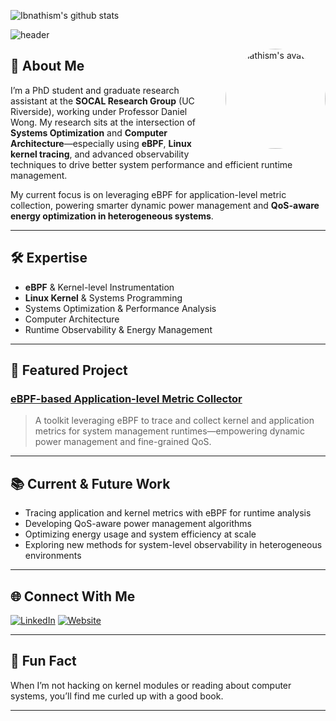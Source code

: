 <!--### Hi there 👋-->

![Ibnathism's github stats](https://github-readme-stats.vercel.app/api?username=ibnathism&theme=tokyonight&show_icons=true&h&count_private=true&include_all_commits=true&hide_rank=true)

<!--
**Ibnathism/ibnathism** is a ✨ _special_ ✨ repository because its `README.md` (this file) appears on your GitHub profile.

Here are some ideas to get you started:

- 🔭 I’m currently working on ...
- 🌱 I’m currently learning ...
- 👯 I’m looking to collaborate on ...
- 🤔 I’m looking for help with ...
- 💬 Ask me about ...
- 📫 How to reach me: ...
- 😄 Pronouns: ...
- ⚡ Fun fact: ...
-->

![header](https://capsule-render.vercel.app/api?type=waving&color=gradient&height=200&section=header&text=Hi,%20I'm%20Ibnathism!&fontSize=40&fontAlignY=35&desc=PhD%20Student%20%7C%20eBPF%20%7C%20Linux%20Kernel%20%7C%20Systems%20Optimization&descSize=18&descAlignY=55)

<img align="right" src="https://github.com/Ibnathism.png" width="160" alt="Ibnathism's avatar" style="border-radius:50%; margin-left: 2em;">

## 👋 About Me

I’m a PhD student and graduate research assistant at the **SOCAL Research Group** (UC Riverside), working under Professor Daniel Wong. My research sits at the intersection of **Systems Optimization** and **Computer Architecture**—especially using **eBPF**, **Linux kernel tracing**, and advanced observability techniques to drive better system performance and efficient runtime management.

My current focus is on leveraging eBPF for application-level metric collection, powering smarter dynamic power management and **QoS-aware energy optimization in heterogeneous systems**.

---

## 🛠️ Expertise

- **eBPF** & Kernel-level Instrumentation  
- **Linux Kernel** & Systems Programming  
- Systems Optimization & Performance Analysis  
- Computer Architecture  
- Runtime Observability & Energy Management  

---

## 🚀 Featured Project

### [eBPF-based Application-level Metric Collector](https://github.com/Ibnathism/strace_analysis_for_tritonserver)
> A toolkit leveraging eBPF to trace and collect kernel and application metrics for system management runtimes—empowering dynamic power management and fine-grained QoS.

---

## 📚 Current & Future Work

- Tracing application and kernel metrics with eBPF for runtime analysis  
- Developing QoS-aware power management algorithms  
- Optimizing energy usage and system efficiency at scale  
- Exploring new methods for system-level observability in heterogeneous environments  

---

## 🌐 Connect With Me

[![LinkedIn](https://img.shields.io/badge/LinkedIn-blue?logo=linkedin&logoColor=white)](https://www.linkedin.com/in/ibnathism/)
[![Website](https://img.shields.io/badge/Portfolio-ibnathism.github.io-2d2d2d?logo=githubpages&logoColor=white)](https://ibnathism.github.io/)

---

## 📖 Fun Fact

When I’m not hacking on kernel modules or reading about computer systems, you’ll find me curled up with a good book.

---

<!--
**Ibnathism/Ibnathism** is a ✨ special ✨ repository because its `README.md` (this file) appears on your GitHub profile.
-->
